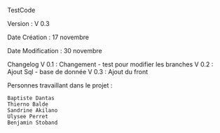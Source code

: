 TestCode

Version : V 0.3

Date Création : 17 novembre

Date Modification : 30 novembre

Changelog V 0.1 : Changement - test pour modifier les branches V 0.2 : Ajout Sql - base de donnée V 0.3 : Ajout du front

Personnes travaillant dans le projet :

    Baptiste Dantas
    Thierno Balde
    Sandrine Akilano
    Ulysee Perret
    Benjamin Stoband

